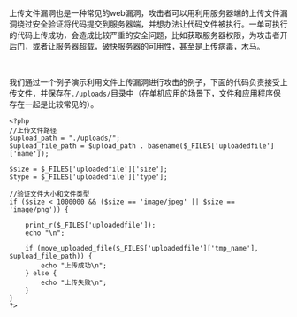 上传文件漏洞也是一种常见的web漏洞，攻击者可以用利用服务器端的上传文件漏洞绕过安全验证将代码提交到服务器端，并想办法让代码文件被执行。一单可执行的代码上传成功，会造成比较严重的安全问题，比如获取服务器权限，为攻击者开后门，或者让服务器超载，破快服务器的可用性，甚至是上传病毒，木马。

​

​ 我们通过一个例子演示利用文件上传漏洞进行攻击的例子，下面的代码负责接受上传文件，并保存在`./uploads/`目录中（在单机应用的场景下，文件和应用程序保存在一起是比较常见的）。

```
<?php
//上传文件路径
$upload_path = "./uploads/";
$upload_file_path = $upload_path . basename($_FILES['uploadedfile']['name']);

$size = $_FILES['uploadedfile']['size'];
$type = $_FILES['uploadedfile']['type'];

//验证文件大小和文件类型
if ($size < 1000000 && ($size == 'image/jpeg' || $size == 'image/png')) {

    print_r($_FILES['uploadedfile']);
    echo "\n";

    if (move_uploaded_file($_FILES['uploadedfile']['tmp_name'], $upload_file_path)) {
        echo "上传成功\n";
    } else {
        echo "上传失败\n";
    }
}
?>
```



